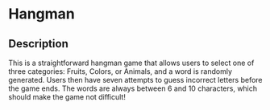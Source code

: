 # Hangman
## Description
This is a straightforward hangman game that allows users to select one of three categories: Fruits, Colors, or Animals, and a word is randomly generated. Users then have seven attempts to guess incorrect letters before the game ends. The words are always between 6 and 10 characters, which should make the game not difficult!
